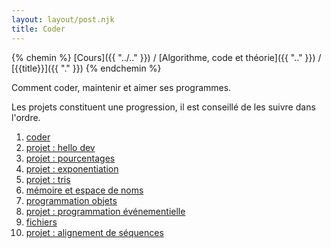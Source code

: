 ```yaml
---
layout: layout/post.njk 
title: Coder
---
```


{% chemin %}
[Cours]({{ "../.." }}) / [Algorithme, code et théorie]({{ ".." }}) / [{{title}}]({{ "." }})
{% endchemin %}

<!-- début résumé -->

Comment coder, maintenir et aimer ses programmes.

<!-- fin résumé -->

Les projets constituent une progression, il est conseillé de les suivre dans l'ordre.

1. [coder](coder)
2. [projet : hello dev](projet-hello-dev)
3. [projet : pourcentages](projet-pourcentages)
4. [projet : exponentiation](projet-exponentiation)
5. [projet : tris](projet-tris)
6. [mémoire et espace de noms](memoire-et-espace-noms)
7. [programmation objets](programmation-objet)
8. [projet : programmation événementielle](projet-programmation-evenementielle)
9. [fichiers](fichiers)
10. [projet : alignement de séquences](projet-alignement-sequences)
